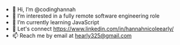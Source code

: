 - 👋 Hi, I’m @codinghannah
- 👀 I’m interested in a fully remote software engineering role
- 🌱 I’m currently learning JavaScript
- 💞️ Let's connect https://www.linkedin.com/in/hannahnicoleearly/
- 📫 Reach me by email at hearly325@gmail.com

<!---
codinghannah/codinghannah is a ✨ special ✨ repository because its `README.md` (this file) appears on your GitHub profile.
You can click the Preview link to take a look at your changes.
--->
